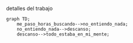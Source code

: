 ﻿detalles del trabajo
```mermaid
graph TD;
    me_paso_horas_buscando-->no_entiendo_nada;
    no_entiendo_nada-->descanso;
    descanso-->todo_estaba_en_mi_mente;
 ```
